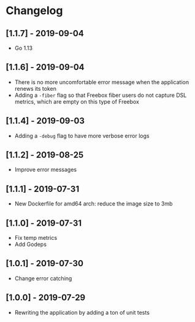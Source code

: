 # Changelog

## [1.1.7] - 2019-09-04

- Go 1.13

## [1.1.6] - 2019-09-04

- There is no more uncomfortable error message when the application renews its token
- Adding a `-fiber` flag so that Freebox fiber users do not capture DSL metrics, which are empty on this type of Freebox

## [1.1.4] - 2019-09-03

- Adding a `-debug` flag to have more verbose error logs

## [1.1.2] - 2019-08-25

- Improve error messages

## [1.1.1] - 2019-07-31

- New Dockerfile for amd64 arch: reduce the image size to 3mb

## [1.1.0] - 2019-07-31

- Fix temp metrics
- Add Godeps

## [1.0.1] - 2019-07-30

- Change error catching

## [1.0.0] - 2019-07-29

- Rewriting the application by adding a ton of unit tests